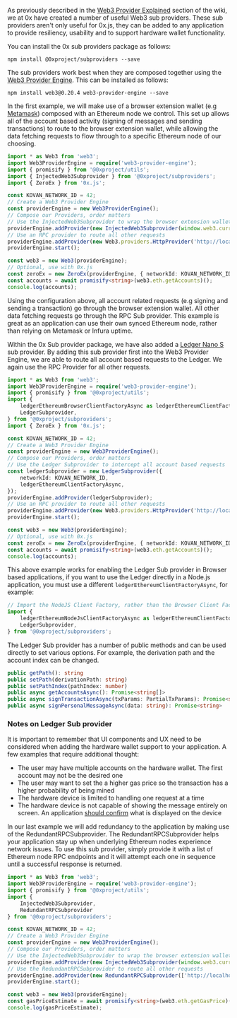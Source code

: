 As previously described in the [Web3 Provider Explained](https://0xproject.com/wiki#Web3-Provider-Explained) section of the wiki, we at 0x have created a number of useful Web3 sub providers. These sub providers aren't only useful for 0x.js, they can be added to any application to provide resiliency, usability and to support hardware wallet functionality.

You can install the 0x sub providers package as follows:

```
npm install @0xproject/subproviders --save
```

The sub providers work best when they are composed together using the [Web3 Provider Engine](https://github.com/MetaMask/provider-engine). This can be installed as follows:

```
npm install web3@0.20.4 web3-provider-engine --save
```

In the first example, we will make use of a browser extension wallet (e.g [Metamask](https://metamask.io/)) composed with an Ethereum node we control. This set up allows all of the account based activity (signing of messages and sending transactions) to route to the browser extension wallet, while allowing the data fetching requests to flow through to a specific Ethereum node of our choosing.

```typescript
import * as Web3 from 'web3';
import Web3ProviderEngine = require('web3-provider-engine');
import { promisify } from '@0xproject/utils';
import { InjectedWeb3Subprovider } from '@0xproject/subproviders';
import { ZeroEx } from '0x.js';

const KOVAN_NETWORK_ID = 42;
// Create a Web3 Provider Engine
const providerEngine = new Web3ProviderEngine();
// Compose our Providers, order matters
// Use the InjectedWeb3Subprovider to wrap the browser extension wallet
providerEngine.addProvider(new InjectedWeb3Subprovider(window.web3.currentProvider));
// Use an RPC provider to route all other requests
providerEngine.addProvider(new Web3.providers.HttpProvider('http://localhost:8545'));
providerEngine.start();

const web3 = new Web3(providerEngine);
// Optional, use with 0x.js
const zeroEx = new ZeroEx(providerEngine, { networkId: KOVAN_NETWORK_ID });
const accounts = await promisify<string>(web3.eth.getAccounts)();
console.log(accounts);
```

Using the configuration above, all account related requests (e.g signing and sending a transaction) go through the browser extension wallet. All other data fetching requests go through the RPC Sub provider. This example is great as an application can use their own synced Ethereum node, rather than relying on Metamask or Infura uptime.

Within the 0x Sub provider package, we have also added a [Ledger Nano S](https://www.ledgerwallet.com/start/ledger-nano-s) sub provider. By adding this sub provider first into the Web3 Provider Engine, we are able to route all account based requests to the Ledger. We again use the RPC Provider for all other requests.

```typescript
import * as Web3 from 'web3';
import Web3ProviderEngine = require('web3-provider-engine');
import { promisify } from '@0xproject/utils';
import {
    ledgerEthereumBrowserClientFactoryAsync as ledgerEthereumClientFactoryAsync,
    LedgerSubprovider,
} from '@0xproject/subproviders';
import { ZeroEx } from '0x.js';

const KOVAN_NETWORK_ID = 42;
// Create a Web3 Provider Engine
const providerEngine = new Web3ProviderEngine();
// Compose our Providers, order matters
// Use the Ledger Subprovider to intercept all account based requests
const ledgerSubprovider = new LedgerSubprovider({
    networkId: KOVAN_NETWORK_ID,
    ledgerEthereumClientFactoryAsync,
});
providerEngine.addProvider(ledgerSubprovider);
// Use an RPC provider to route all other requests
providerEngine.addProvider(new Web3.providers.HttpProvider('http://localhost:8545'));
providerEngine.start();

const web3 = new Web3(providerEngine);
// Optional, use with 0x.js
const zeroEx = new ZeroEx(providerEngine, { networkId: KOVAN_NETWORK_ID });
const accounts = await promisify<string>(web3.eth.getAccounts)();
console.log(accounts);
```

This above example works for enabling the Ledger Sub provider in Browser based applications, if you want to use the Ledger directly in a Node.js application, you must use a different `ledgerEthereumClientFactoryAsync`, for example:

```typescript
// Import the NodeJS Client Factory, rather than the Browser Client Factory
import {
    ledgerEthereumNodeJsClientFactoryAsync as ledgerEthereumClientFactoryAsync,
    LedgerSubprovider,
} from '@0xproject/subproviders';
```

The Ledger Sub provider has a number of public methods and can be used directly to set various options. For example, the derivation path and the account index can be changed.

```typescript
public getPath(): string
public setPath(derivationPath: string)
public setPathIndex(pathIndex: number)
public async getAccountsAsync(): Promise<string[]>
public async signTransactionAsync(txParams: PartialTxParams): Promise<string>
public async signPersonalMessageAsync(data: string): Promise<string>
```

### Notes on Ledger Sub provider

It is important to remember that UI components and UX need to be considered when adding the hardware wallet support to your application. A few examples that require additional thought:

* The user may have multiple accounts on the hardware wallet. The first account may not be the desired one
* The user may want to set the a higher gas price so the transaction has a higher probability of being mined
* The hardware device is limited to handling one request at a time
* The hardware device is not capable of showing the message entirely on screen. An application [should confirm](https://github.com/ethfinex/0x-order-verify) what is displayed on the device

In our last example we will add redundancy to the application by making use of the RedundantRPCSubprovider. The RedundantRPCSubprovider helps your application stay up when underlying Ethereum nodes experience network issues. To use this sub provider, simply provide it with a list of Ethereum node RPC endpoints and it will attempt each one in sequence until a successful response is returned.

```typescript
import * as Web3 from 'web3';
import Web3ProviderEngine = require('web3-provider-engine');
import { promisify } from '@0xproject/utils';
import {
    InjectedWeb3Subprovider,
    RedundantRPCSubprovider
} from '@0xproject/subproviders';

const KOVAN_NETWORK_ID = 42;
// Create a Web3 Provider Engine
const providerEngine = new Web3ProviderEngine();
// Compose our Providers, order matters
// Use the InjectedWeb3Subprovider to wrap the browser extension wallet
providerEngine.addProvider(new InjectedWeb3Subprovider(window.web3.currentProvider));
// Use the RedundantRPCSubprovider to route all other requests
providerEngine.addProvider(new RedundantRPCSubprovider(['http://localhost:8545', 'https://kovan.infura.io/'));
providerEngine.start();

const web3 = new Web3(providerEngine);
const gasPriceEstimate = await promisify<string>(web3.eth.getGasPrice)();
console.log(gasPriceEstimate);
```
